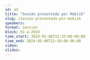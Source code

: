 ```yaml
---
id: a3
title: "Sesión presentada por Mobiik"
slug: /sesion-presentada-por-mobiik
speakers:
format: session
block: h1-a-2024
time_start: 2024-05-08T11:35:00-06:00
time_end: 2024-05-08T12:10:00-06:00
video:
slides:
---
```

